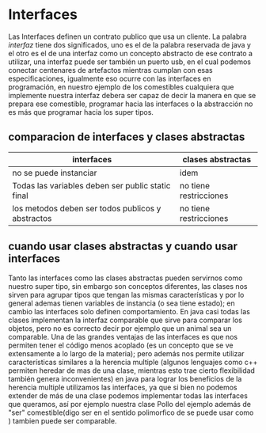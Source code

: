 # Interfaces

Las Interfaces definen un contrato publico que usa un cliente.
La palabra _interfaz_ tiene dos significados, uno es el de la palabra
reservada de java y el otro es el de una interfaz como un concepto 
abstracto de ese contrato a utilizar, una interfaz puede ser también 
un puerto usb, en el cual podemos conectar centenares de artefactos mientras
cumplan con esas especificaciones, igualmente eso ocurre con las interfaces 
en programación, en nuestro ejemplo de los comestibles cualquiera que implemente
nuestra interfaz debera ser capaz de decir la manera en que se prepara ese 
comestible, programar hacia las interfaces o la abstracción no es más que
programar hacia los super tipos.

## comparacion de interfaces y clases abstractas

interfaces                                       | clases abstractas
---|---
no se puede instanciar                           | idem
Todas las variables deben ser public static final| no tiene restricciones
los metodos deben ser todos publicos y abstractos| no tiene restricciones


## cuando usar clases abstractas y cuando usar interfaces

Tanto las interfaces como las clases abstractas pueden servirnos como nuestro super tipo, 
sin embargo son conceptos diferentes, las clases nos sirven para agrupar tipos que tengan 
las mismas características y por lo general ademas tienen variables de instancia 
(o sea tiene estado); en cambio las interfaces solo definen comportamiento.
En java casi todas las clases implementan la interfaz comparable que sirve para comparar 
los objetos, pero no es correcto decir por ejemplo que un animal sea un comparable.
Una de las grandes ventajas de las interfaces es que nos permiten tener el código menos 
acoplado (es un concepto que se ve extensamente a lo largo de la materia); pero además
nos permite utilizar características similares a la herencia multiple (algunos lenguajes como c++
permiten heredar de mas de una clase, mientras esto trae cierto flexibilidad también genera 
inconvenientes) en java para lograr los beneficios de la herencia multiple utilizamos las
interfaces, ya que si bien no podemos extender de más de una clase podemos implementar
todas las interfaces que queramos, así por ejemplo nuestra clase Pollo del ejemplo además de 
"ser" comestible(digo ser en el sentido polimorfico de se puede usar como ) tambien puede ser
 comparable.

                  

